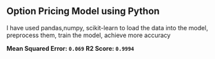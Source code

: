 ## Option Pricing Model using Python

I have used pandas,numpy, scikit-learn to load the data into the model, preprocess them, train the model, achieve more accuracy

**Mean Squared Error: `0.069`**
**R2 Score: `0.9994`**
